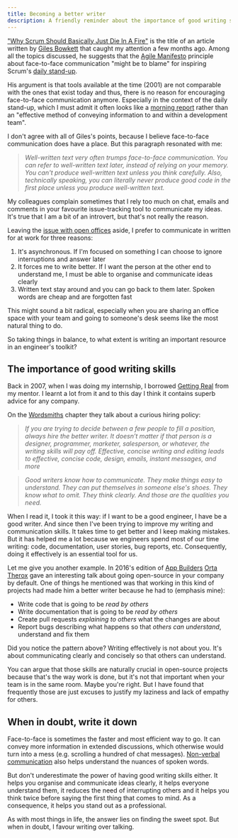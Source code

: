```yaml
---
title: Becoming a better writer
description: A friendly reminder about the importance of good writing skills
---
```

["Why Scrum Should Basically Just Die In A Fire"](https://archive.is/Rjqh0) is the title of an article written by [Giles Bowkett](https://twitter.com/gilesbowkett) that caught my attention a few months ago. Among all the topics discussed, he suggests that the [Agile Manifesto](http://agilemanifesto.org/principles.html) principle about face-to-face communication "might be to blame" for inspiring Scrum's [daily stand-up](https://en.wikipedia.org/wiki/Scrum_(software_development)#Daily_scrum).

<!--more-->

His argument is that tools available at the time (2001) are not comparable with the ones that exist today and thus, there is no reason for encouraging face-to-face communication anymore. Especially in the context of the daily stand-up, which I must admit it often looks like a [morning report](https://www.youtube.com/watch?v=ZwBNlrv-_rs) rather than an "effective method of conveying information to and within a development team".

I don't agree with all of Giles's points, because I believe face-to-face communication does have a place. But this paragraph resonated with me:

> _Well-written text very often trumps face-to-face communication. You can refer to well-written text later, instead of relying on your memory. You can't produce well-written text unless you think carefully. Also, technically speaking, you can literally never produce good code in the first place unless you produce well-written text._

My colleagues complain sometimes that I rely too much on chat, emails and comments in your favourite issue-tracking tool to communicate my ideas. It's true that I am a bit of an introvert, but that's not really the reason.

Leaving the [issue with open offices](https://twitter.com/jochenWolters/status/718175220637392897) aside, I prefer to communicate in written for at work for three reasons:

1. It's asynchronous. If I'm focused on something I can choose to ignore interruptions and answer later
2. It forces me to write better. If I want the person at the other end to understand me, I must be able to organise and communicate ideas clearly
3. Written text stay around and you can go back to them later. Spoken words are cheap and are forgotten fast

This might sound a bit radical, especially when you are sharing an office space with your team and going to someone's desk seems like the most natural thing to do.

So taking things in balance, to what extent is writing an important resource in an engineer's toolkit?

## The importance of good writing skills
Back in 2007, when I was doing my internship, I borrowed [Getting Real](https://gettingreal.37signals.com) from my mentor. I learnt a lot from it and to this day I think it contains superb advice for any company.

On the [Wordsmiths](https://basecamp.com/gettingreal/08.6-wordsmiths#hire-good-writers) chapter they talk about a curious hiring policy:

> _If you are trying to decide between a few people to fill a position, always hire the better writer. It doesn’t matter if that person is a designer, programmer, marketer, salesperson, or whatever, the writing skills will pay off. Effective, concise writing and editing leads to effective, concise code, design, emails, instant messages, and more_

> _Good writers know how to communicate. They make things easy to understand. They can put themselves in someone else's shoes. They know what to omit. They think clearly. And those are the qualities you need._

When I read it, I took it this way: if I want to be a good engineer, I have be a good writer. And since then I've been trying to improve my writing and communication skills. It takes time to get better and I keep making mistakes. But it has helped me a lot because we engineers spend most of our time writing: code, documentation, user stories, bug reports, etc. Consequently, doing it effectively is an essential tool for us.

Let me give you another example. In 2016's edition of [App Builders](https://www.appbuilders.ch) [Orta Therox](https://twitter.com/orta) gave an interesting talk about going open-source in your company by default. One of things he mentioned was that working in this kind of projects had made him a better writer because he had to (emphasis mine):

- Write code that is going to be _read by others_
- Write documentation that is going to be _read by others_
- Create pull requests _explaining to others_ what the changes are about
- Report bugs describing what happens so that _others can understand_, understand and fix them

Did you notice the pattern above? Writing effectively is not about you. It's about communicating clearly and concisely so that others can understand.

You can argue that those skills are naturally crucial in open-source projects because that's the way work is done, but it's not that important when your team is in the same room. Maybe you're right. But I have found that frequently those are just excuses to justify my laziness and lack of empathy for others.

## When in doubt, write it down
Face-to-face is sometimes the faster and most efficient way to go. It can convey more information in extended discussions, which otherwise would turn into a mess (e.g. scrolling a hundred of chat messages). [Non-verbal communication](https://en.wikipedia.org/wiki/Nonverbal_communication) also helps understand the nuances of spoken words.

But don't underestimate the power of having good writing skills either. It helps you organise and communicate ideas clearly, it helps everyone understand them, it reduces the need of interrupting others and it helps you think twice before saying the first thing that comes to mind. As a consequence, it helps you stand out as a professional.

As with most things in life, the answer lies on finding the sweet spot. But when in doubt, I favour writing over talking.
